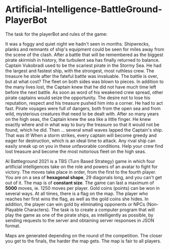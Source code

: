 # Artificial-Intelligence-BattleGround-PlayerBot

The task for the playerBot and rules of the game:

It was a foggy and quiet night we hadn't seen in months.
Shipwrecks, planks and remnants of ship's equipment could be seen for miles away from the scene of the clash. After a battle that will be remembered as the biggest pirate skirmish in history, the turbulent sea has finally returned to balance.
Captain Vukobradi used to be the scariest pirate in the Stormy Sea. He had the largest and fastest ship, with the strongest, most ruthless crew. The treasure he stole after the fateful battle was invaluable.
The battle is over, but at what cost?
The fleet on both sides was blown to pieces.
In addition to the many lives lost, the Captain knew that he did not have much time left before the next battle. As soon as word of his weakened crew spread, other pirate captains would seize the opportunity. The desire not to lose his reputation, respect and his treasure pushed him into a corner. He had to act fast.
Pirate voyages were full of dangers, both from the open sea and from wild, mysterious creatures that need to be dealt with. After so many years on the high seas, the Captain knew the sea like a little finger. He knew exactly where and in what way to bury the treasure so that it would not be found, which he did.
Then ... several small waves lapped the Captain's ship. That was it!
When a storm strikes, every captain will become greedy and eager for destruction, which is an ideal time to attack.
Any rival ship can easily sneak up on you in these unfavorable conditions.
Help your crew find lost treasure and become the most notorious fleet on the high seas.

AI Battleground 2021 is a TBS (Turn Based Strategy) game in which four artificial intelligences take on the role and powers of an avatar to fight for victory. The moves take place in order, from the first to the fourth player.
You are on a sea of **hexagonal shape**, 29 diagonals long, and you can't get out of it. The map is of **constant size**. The game can last a maximum of **5000** moves, ie. 1250 moves per player.
Gold coins (points) can be won in several ways. At all times, there is a flag on the map. The player who reaches her first wins the flag, as well as the gold coins she hides. In addition, the player can win gold by eliminating opponents or NPCs (Non-Playable Characters).
The task is to create a computer program that will play the game as one of the pirate ships, as intelligently as possible, by sending requests to the server and obtaining server responses in JSON format.

Maps are generated depending on the round of the competition. The closer you get to the finals, the harder the map gets. The map is fair to all players.



 

